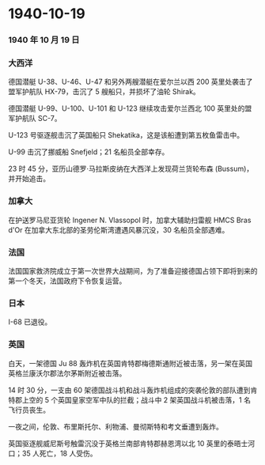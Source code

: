 # 1940-10-19

### 1940 年 10 月 19 日

### 大西洋

德国潜艇 U-38、U-46、U-47 和另外两艘潜艇在爱尔兰以西 200
英里处袭击了盟军护航队 HX-79，击沉了 5 艘船只，并损坏了油轮 Shirak。

德国潜艇 U-99、U-100、U-101 和 U-123 继续攻击爱尔兰西北 100
英里处的盟军护航队 SC-7。

U-123 号驱逐舰击沉了英国船只 Shekatika，这是该船遭到第五枚鱼雷击中。

U-99 击沉了挪威船 Snefjeld；21 名船员全部幸存。

23 时 45 分，亚历山德罗·马拉斯皮纳在大西洋上发现荷兰货轮布森
(Bussum)，并开始追击。

### 加拿大

在护送罗马尼亚货轮 Ingener N. Vlassopol 时，加拿大辅助扫雷舰 HMCS Bras
d\'Or 在加拿大东北部的圣劳伦斯湾遭遇风暴沉没，30 名船员全部遇难。

### 法国

法国国家救济院成立于第一次世界大战期间，为了准备迎接德国占领下即将到来的第一个冬天，法国政府下令恢复运营。

### 日本

I-68 已退役。

### 英国

白天，一架德国 Ju 88
轰炸机在英国肯特郡梅德斯通附近被击落，另一架在英国英格兰康沃尔郡法尔茅斯附近被击落。

14 时 30 分，一支由 60
架德国战斗机和战斗轰炸机组成的突袭伦敦的部队遭到肯特郡上空的 5
个英国皇家空军中队的拦截；战斗中 2 架英国战斗机被击落，1 名飞行员丧生。

一夜之间，伦敦、布里斯托尔、利物浦、曼彻斯特和考文垂遭到轰炸。

英国驱逐舰威尼斯号触雷沉没于英格兰南部肯特郡赫恩湾以北 10
英里的泰晤士河口；35 人死亡，18 人受伤。